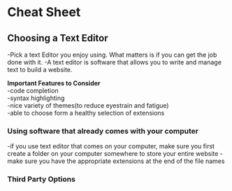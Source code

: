 # Cheat Sheet

## Choosing a Text Editor
-Pick a text Editor you enjoy using. What matters is if you can get the job done with it. 
-A text editor is software that allows you to write and manage text to build a website. 


**Important Features to Consider**  
-code completion  
-syntax highlighting  
-nice variety of themes(to reduce eyestrain and fatigue)  
-able to choose form a healthy selection of extensions


### Using software that already comes with your computer 
-if you use text editor that comes on your computer, make sure you first create a folder on your computer somewhere to store your entire website
-make sure you have the appropriate extensions at the end of the file names


### Third Party Options




